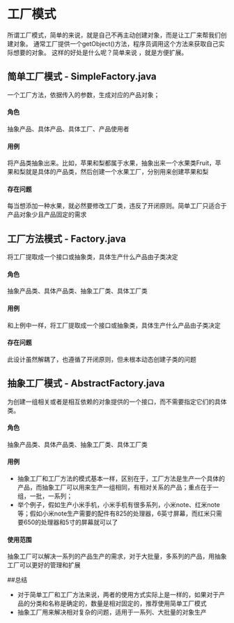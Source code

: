 # 工厂模式
所谓工厂模式，简单的来说，就是自己不再主动创建对象，而是让工厂来帮我们创建对象。
通常工厂提供一个getObject()方法，程序员调用这个方法来获取自己实际想要的对象。
这样的好处是什么呢？简单来说 ，就是方便扩展。

## 简单工厂模式 - SimpleFactory.java
一个工厂方法，依据传入的参数，生成对应的产品对象；
#### 角色
抽象产品、具体产品、具体工厂、产品使用者
#### 用例
将产品类抽象出来。比如，苹果和梨都属于水果，抽象出来一个水果类Fruit，苹果和梨就是具体的产品类，然后创建一个水果工厂，分别用来创建苹果和梨
#### 存在问题
每当想添加一种水果，就必然要修改工厂类，违反了开闭原则。简单工厂只适合于产品对象少且产品固定的需求


## 工厂方法模式 - Factory.java
将工厂提取成一个接口或抽象类，具体生产什么产品由子类决定

#### 角色
抽象产品类、具体产品类、抽象工厂类、具体工厂类

#### 用例
和上例中一样，将工厂提取成一个接口或抽象类，具体生产什么产品由子类决定

#### 存在问题
此设计虽然解耦了，也遵循了开闭原则，但未根本动态创建子类的问题


## 抽象工厂模式 - AbstractFactory.java
为创建一组相关或者是相互依赖的对象提供的一个接口，而不需要指定它们的具体类。
#### 角色
抽象产品类、具体产品类、抽象工厂类、具体工厂类
#### 用例
- 抽象工厂和工厂方法的模式基本一样，区别在于，工厂方法是生产一个具体的产品，而抽象工厂可以用来生产一组相同，有相对关系的产品；重点在于一组，一批，一系列；
- 举个例子，假如生产小米手机，小米手机有很多系列，小米note、红米note等；假如小米note生产需要的配件有825的处理器，6英寸屏幕，而红米只需要650的处理器和5寸的屏幕就可以了
#### 使用范围
抽象工厂可以解决一系列的产品生产的需求，对于大批量，多系列的产品，用抽象工厂可以更好的管理和扩展

##总结
 - 对于简单工厂和工厂方法来说，两者的使用方式实际上是一样的，如果对于产品的分类和名称是确定的，数量是相对固定的，推荐使用简单工厂模式
 - 抽象工厂用来解决相对复杂的问题，适用于一系列、大批量的对象生产 
